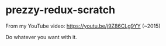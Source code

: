 # prezzy-redux-scratch
From my YouTube video: https://youtu.be/j9Z86CLg9YY (~2015)

Do whatever you want with it.
